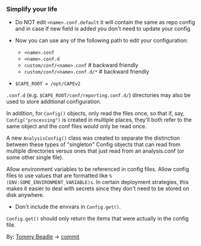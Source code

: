 ### Simplify your life
* Do NOT edit `<name>.conf.default` it will contain the same as repo config and in case if new field is added you don't need to update your config
* Now you can use any of the following path to edit your configuration:
    * `<name>.conf`
    * `<name>.conf.d`
    * `custom/conf/<name>.conf` # backward friendly
    * `custom/conf/<name>.conf.d/*` # backward friendly

* `$CAPE_ROOT = /opt/CAPEv2`

`.conf.d` (e.g. `$CAPE_ROOT/conf/reporting.conf.d/`) directories may also
be used to store additional configuration.

In addition, for `Config()` objects, only read the files once, so that if,
say, `Config("processing")` is created in multiple places, they'll both
refer to the same object and the conf files would only be read once.

A new `AnalysisConfig()` class was created to separate the distinction
between these types of "singleton" Config objects that can read from
multiple directories versus ones that just read from an analysis.conf
(or some other single file).

Allow environment variables to be referenced in config files.
Allow config files to use values that are formatted like
`%(ENV:SOME_ENVIRONMENT_VARIABLE)s`. In certain deployment strategies,
this makes it easier to deal with secrets since they don't need to be
stored on disk anywhere.

* Don't include the envvars in `Config.get()`.

`Config.get()` should only return the items that were actually in the
config file.

By: [Tommy Beadle](https://github.com/tbeadle) -> [commit](https://github.com/kevoreilly/CAPEv2/commit/e217139ff6cd1ad8f8e74626af990c1913653d21)
